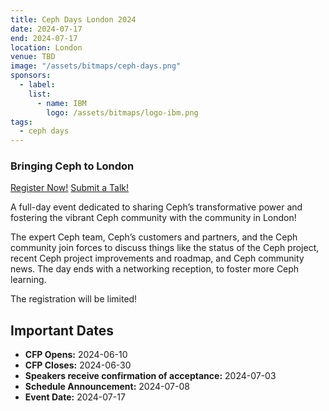 ```yaml
---
title: Ceph Days London 2024
date: 2024-07-17
end: 2024-07-17
location: London
venue: TBD
image: "/assets/bitmaps/ceph-days.png"
sponsors:
  - label:
    list:
      - name: IBM
        logo: /assets/bitmaps/logo-ibm.png
tags:
  - ceph days
---
```


### Bringing Ceph to London

<a class="button" href="https://ti.to/open-source-events/ceph-days-london-2024">Register Now!</a>
<a class="button" href="https://docs.google.com/forms/d/e/1FAIpQLSeCWMptX-MKyj2uc4gco5sIewICymKFY1EuSddzaXmiX28m0w/viewform?usp=sf_link">Submit a Talk!</a>

A full-day event dedicated to sharing Ceph’s transformative power and fostering
the vibrant Ceph community with the community in London!

The expert Ceph team, Ceph’s customers and partners, and the Ceph community
join forces to discuss things like the status of the Ceph project, recent Ceph
project improvements and roadmap, and Ceph community news. The day ends with
a networking reception, to foster more Ceph learning.

The registration will be limited!

## Important Dates

- **CFP Opens:** 2024-06-10
- **CFP Closes:** 2024-06-30
- **Speakers receive confirmation of acceptance:** 2024-07-03
- **Schedule Announcement:** 2024-07-08
- **Event Date:** 2024-07-17

<br />

